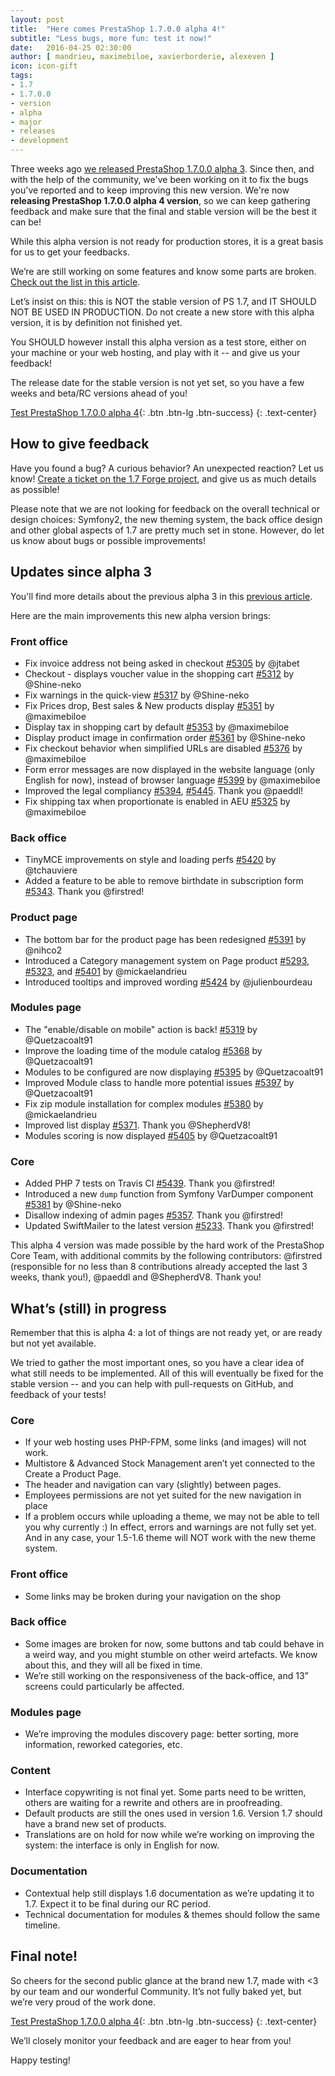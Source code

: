 ```yaml
---
layout: post
title:  "Here comes PrestaShop 1.7.0.0 alpha 4!"
subtitle: "Less bugs, more fun: test it now!"
date:   2016-04-25 02:30:00
author: [ mandrieu, maximebiloe, xavierborderie, alexeven ]
icon: icon-gift
tags:
- 1.7
- 1.7.0.0
- version
- alpha
- major
- releases
- development
---
```


Three weeks ago [we released PrestaShop 1.7.0.0 alpha 3](http://build.prestashop.com/news/prestashop-1-7-alpha-3-is-here/). Since then, and with the help of the community, we've been working on it to fix the bugs you've reported and to keep improving this new version. We're now **releasing PrestaShop 1.7.0.0 alpha 4 version**, so we can keep gathering feedback and make sure that the final and stable version will be the best it can be!



<div class="alert alert-important" role="alert">
While this alpha version is not ready for production stores, it is a great basis for us to get your feedbacks.

We’re are still working on some features and know some parts are broken. <a href="http://build.prestashop.com/news/prestashop-1-7-alpha-3-is-here/#whats-in-progress">Check out the list in this article</a>.
</div>

Let’s insist on this: this is NOT the stable version of PS 1.7, and IT SHOULD NOT BE USED IN PRODUCTION. Do not create a new store with this alpha version, it is by definition not finished yet.

You SHOULD however install this alpha version as a test store, either on your machine or your web hosting, and play with it -- and give us your feedback!

The release date for the stable version is not yet set, so you have a few weeks and beta/RC versions ahead of you!

[Test PrestaShop 1.7.0.0 alpha 4](https://www.prestashop.com/en/developers-versions){: .btn .btn-lg .btn-success}
{: .text-center}


## How to give feedback

Have you found a bug? A curious behavior? An unexpected reaction? Let us know! [Create a ticket on the 1.7 Forge project](http://forge.prestashop.com/secure/CreateIssue!default.jspa?selectedProjectId=11322&issuetype=1), and give us as much details as possible!

Please note that we are not looking for feedback on the overall technical or design choices: Symfony2, the new theming system, the back office design and other global aspects of 1.7 are pretty much set in stone. However, do let us know about bugs or possible improvements!


## Updates since alpha 3

You'll find more details about the previous alpha 3 in this [previous article](http://build.prestashop.com/news/prestashop-1-7-alpha-3-is-here/).

Here are the main improvements this new alpha version brings:

### Front office
- Fix invoice address not being asked in checkout [#5305](https://github.com/PrestaShop/PrestaShop/pull/5305) by @jtabet
- Checkout - displays voucher value in the shopping cart [#5312](https://github.com/PrestaShop/PrestaShop/pull/5312) by @Shine-neko
- Fix warnings in the quick-view  [#5317](https://github.com/PrestaShop/PrestaShop/pull/5317) by @Shine-neko
- Fix Prices drop, Best sales & New products display [#5351](https://github.com/PrestaShop/PrestaShop/pull/5351) by @maximebiloe
- Display tax in shopping cart by default [#5353](https://github.com/PrestaShop/PrestaShop/pull/5353) by @maximebiloe
- Display product image in confirmation order [#5361](https://github.com/PrestaShop/PrestaShop/pull/5361) by @Shine-neko
- Fix checkout behavior when simplified URLs are disabled [#5376](https://github.com/PrestaShop/PrestaShop/pull/5376) by @maximebiloe
- Form error messages are now displayed in the website language (only English for now), instead of browser language  [#5399](https://github.com/PrestaShop/PrestaShop/pull/5399) by @maximebiloe
- Improved the legal compliancy [#5394](https://github.com/PrestaShop/PrestaShop/pull/5394), [#5445](https://github.com/PrestaShop/PrestaShop/pull/5445). Thank you @paeddl!
- Fix shipping tax when proportionate is enabled in AEU [#5325](https://github.com/PrestaShop/PrestaShop/pull/5325) by @maximebiloe


### Back office

- TinyMCE improvements on style and loading perfs [#5420](https://github.com/PrestaShop/PrestaShop/pull/5420) by @tchauviere
- Added a feature to be able to remove birthdate in subscription form [#5343](https://github.com/PrestaShop/PrestaShop/pull/5343). Thank you @firstred!


### Product page

- The bottom bar for the product page has been redesigned [#5391](https://github.com/PrestaShop/PrestaShop/pull/) by @nihco2
- Introduced a Category management system on Page product [#5293](https://github.com/PrestaShop/PrestaShop/pull/5293), [#5323](https://github.com/PrestaShop/PrestaShop/pull/5323), and [#5401](https://github.com/PrestaShop/PrestaShop/pull/5401) by @mickaelandrieu
- Introduced tooltips and improved wording [#5424](https://github.com/PrestaShop/PrestaShop/pull/5424) by @julienbourdeau


### Modules page

- The "enable/disable on mobile" action is back! [#5319](https://github.com/PrestaShop/PrestaShop/pull/5319) by @Quetzacoalt91
- Improve the loading time of the module catalog [#5368](https://github.com/PrestaShop/PrestaShop/pull/5368) by @Quetzacoalt91
- Modules to be configured are now displaying [#5395](https://github.com/PrestaShop/PrestaShop/pull/5395) by @Quetzacoalt91
- Improved Module class to handle more potential issues [#5397](https://github.com/PrestaShop/PrestaShop/pull/5397) by @Quetzacoalt91
- Fix zip module installation for complex modules [#5380](https://github.com/PrestaShop/PrestaShop/pull/5380) by @mickaelandrieu
- Improved list display [#5371](https://github.com/PrestaShop/PrestaShop/pull/5371). Thank you @ShepherdV8!
- Modules scoring is now displayed [#5405](https://github.com/PrestaShop/PrestaShop/pull/5405) by @Quetzacoalt91


### Core
- Added PHP 7 tests on Travis CI [#5439](https://github.com/PrestaShop/PrestaShop/pull/5439). Thank you @firstred!
- Introduced a new `dump` function from Symfony VarDumper component [#5381](https://github.com/PrestaShop/PrestaShop/pull/5381) by @Shine-neko
- Disallow indexing of admin pages [#5357](https://github.com/PrestaShop/PrestaShop/pull/5357). Thank you @firstred!
- Updated SwiftMailer to the latest version [#5233](https://github.com/PrestaShop/PrestaShop/pull/5233). Thank you @firstred!

This alpha 4 version was made possible by the hard work of the PrestaShop Core Team, with additional commits by the following contributors: @firstred (responsible for no less than 8 contributions already accepted the last 3 weeks, thank you!), @paeddl and @ShepherdV8. Thank you!



## What’s (still) in progress

Remember that this is alpha 4: a lot of things are not ready yet, or are ready but not yet available.

We tried to gather the most important ones, so you have a clear idea of what still needs to be implemented. All of this will eventually be fixed for the stable version -- and you can help with pull-requests on GitHub, and feedback of your tests!


### Core

* If your web hosting uses PHP-FPM, some links (and images) will not work.
* Multistore & Advanced Stock Management aren’t yet connected to the Create a Product Page.
* The header and navigation can vary (slightly) between pages.
* Employees permissions are not yet suited for the new navigation in place
* If a problem occurs while uploading a theme, we may not be able to tell you why currently :) In effect, errors and warnings are not fully set yet. And in any case, your 1.5-1.6 theme will NOT work with the new theme system.


### Front office

* Some links may be broken during your navigation on the shop


### Back office

* Some images are broken for now, some buttons and tab could behave in a weird way, and you might stumble on other weird artefacts. We know about this, and they will all be fixed in time.
* We’re still working on the responsiveness of the back-office, and 13” screens could particularly be affected.


### Modules page

* We’re improving the modules discovery page: better sorting, more information, reworked categories, etc.


### Content

* Interface copywriting is not final yet. Some parts need to be written, others are waiting for a rewrite and others are in proofreading.
* Default products are still the ones used in version 1.6. Version 1.7 should have a brand new set of products.
* Translations are on hold for now while we’re working on improving the system: the interface is only in English for now.


### Documentation

* Contextual help still displays 1.6 documentation as we’re updating it to 1.7. Expect it to be final during our RC period.
* Technical documentation for modules & themes should follow the same timeline.


## Final note!

So cheers for the second public glance at the brand new 1.7, made with <3 by our team and our wonderful Community. It’s not fully baked yet, but we’re very proud of the work done.

[Test PrestaShop 1.7.0.0 alpha 4](https://www.prestashop.com/en/developers-versions){: .btn .btn-lg .btn-success}
{: .text-center}

We’ll closely monitor your feedback and are eager to hear from you!

Happy testing!
